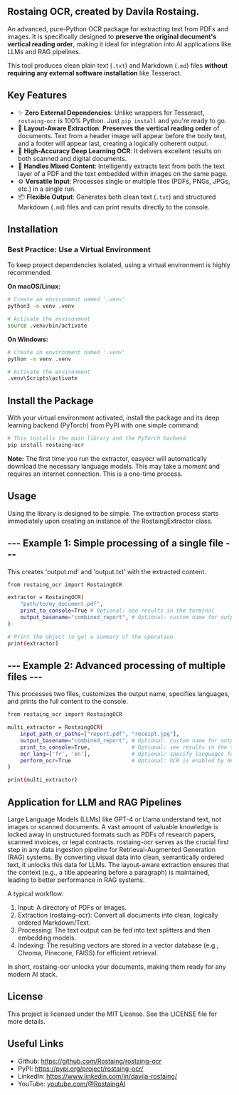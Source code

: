 ## Rostaing OCR, created by Davila Rostaing.

An advanced, pure-Python OCR package for extracting text from PDFs and images. It is specifically designed to **preserve the original document's vertical reading order**, making it ideal for integration into AI applications like LLMs and RAG pipelines.

This tool produces clean plain text (`.txt`) and Markdown (`.md`) files **without requiring any external software installation** like Tesseract.

## Key Features

-   ✨ **Zero External Dependencies**: Unlike wrappers for Tesseract, `rostaing-ocr` is 100% Python. Just `pip install` and you're ready to go.
-   🧠 **Layout-Aware Extraction**: **Preserves the vertical reading order** of documents. Text from a header image will appear before the body text, and a footer will appear last, creating a logically coherent output.
-   🚀 **High-Accuracy Deep Learning OCR**: It delivers excellent results on both scanned and digital documents.
-   📄 **Handles Mixed Content**: Intelligently extracts text from both the text layer of a PDF and the text embedded within images on the same page.
-   ⚙️ **Versatile Input**: Processes single or multiple files (PDFs, PNGs, JPGs, etc.) in a single run.
-   📦 **Flexible Output**: Generates both clean text (`.txt`) and structured Markdown (`.md`) files and can print results directly to the console.

## Installation

### Best Practice: Use a Virtual Environment

To keep project dependencies isolated, using a virtual environment is highly recommended.

**On macOS/Linux:**
```bash
# Create an environment named '.venv'
python3 -m venv .venv

# Activate the environment
source .venv/bin/activate
```

**On Windows:**
```bash
# Create an environment named '.venv'
python -m venv .venv

# Activate the environment
.venv\Scripts\activate
```

## Install the Package
With your virtual environment activated, install the package and its deep learning backend (PyTorch) from PyPI with one simple command:
```bash
# This installs the main library and the PyTorch backend
pip install rostaing-ocr
```

**Note:** The first time you run the extractor, easyocr will automatically download the necessary language models. This may take a moment and requires an internet connection. This is a one-time process.

## Usage
Using the library is designed to be simple. The extraction process starts immediately upon creating an instance of the RostaingExtractor class.

## --- Example 1: Simple processing of a single file ---
This creates 'output.md' and 'output.txt' with the extracted content.
```bash
from rostaing_ocr import RostaingOCR

extractor = RostaingOCR(
    "path/to/my_document.pdf", 
    print_to_console=True # Optional: see results in the terminal
    output_basename="combined_report", # Optional: custom name for output files
)

# Print the object to get a summary of the operation.
print(extractor)
```

## --- Example 2: Advanced processing of multiple files ---
This processes two files, customizes the output name, specifies languages, and prints the full content to the console.
```bash
from rostaing_ocr import RostaingOCR

multi_extractor = RostaingOCR(
    input_path_or_paths=["report.pdf", "receipt.jpg"],
    output_basename="combined_report", # Optional: custom name for output files
    print_to_console=True,             # Optional: see results in the terminal
    ocr_lang=['fr', 'en'],             # Optional: specify languages for OCR
    perform_ocr=True                   # Optional: OCR is enabled by default
)

print(multi_extractor)
```

## Application for LLM and RAG Pipelines
Large Language Models (LLMs) like GPT-4 or Llama understand text, not images or scanned documents. A vast amount of valuable knowledge is locked away in unstructured formats such as PDFs of research papers, scanned invoices, or legal contracts.
rostaing-ocr serves as the crucial first step in any data ingestion pipeline for Retrieval-Augmented Generation (RAG) systems. By converting visual data into clean, semantically ordered text, it unlocks this data for LLMs. The layout-aware extraction ensures that the context (e.g., a title appearing before a paragraph) is maintained, leading to better performance in RAG systems.

A typical workflow:

1. Input: A directory of PDFs or Images.
2. Extraction (rostaing-ocr): Convert all documents into clean, logically ordered Markdown/Text.
3. Processing: The text output can be fed into text splitters and then embedding models.
4. Indexing: The resulting vectors are stored in a vector database (e.g., Chroma, Pinecone, FAISS) for efficient retrieval.

In short, rostaing-ocr unlocks your documents, making them ready for any modern AI stack.

## License
This project is licensed under the MIT License. See the LICENSE file for more details.

## Useful Links
- Github: https://github.com/Rostaing/rostaing-ocr
- PyPI: https://pypi.org/project/rostaing-ocr/
- LinkedIn: https://www.linkedin.com/in/davila-rostaing/
- YouTube: [youtube.com/@RostaingAI](https://youtube.com/@rostaingai?si=8wo5H5Xk4i0grNyH)